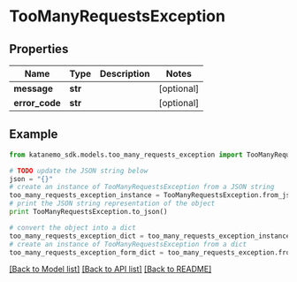# TooManyRequestsException


## Properties
Name | Type | Description | Notes
------------ | ------------- | ------------- | -------------
**message** | **str** |  | [optional] 
**error_code** | **str** |  | [optional] 

## Example

```python
from katanemo_sdk.models.too_many_requests_exception import TooManyRequestsException

# TODO update the JSON string below
json = "{}"
# create an instance of TooManyRequestsException from a JSON string
too_many_requests_exception_instance = TooManyRequestsException.from_json(json)
# print the JSON string representation of the object
print TooManyRequestsException.to_json()

# convert the object into a dict
too_many_requests_exception_dict = too_many_requests_exception_instance.to_dict()
# create an instance of TooManyRequestsException from a dict
too_many_requests_exception_form_dict = too_many_requests_exception.from_dict(too_many_requests_exception_dict)
```
[[Back to Model list]](../README.md#documentation-for-models) [[Back to API list]](../README.md#documentation-for-api-endpoints) [[Back to README]](../README.md)


